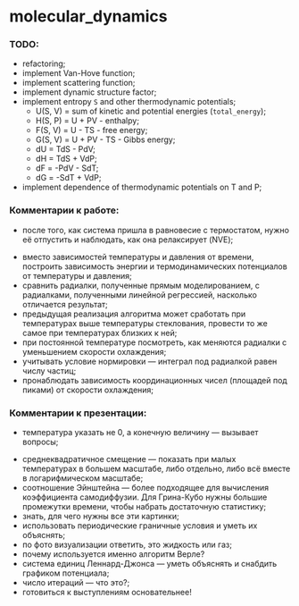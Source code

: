 # molecular_dynamics

### TODO:
 - refactoring;
 - implement Van-Hove function;
 - implement scattering function;
 - implement dynamic structure factor;
 - implement entropy `S` and other thermodynamic potentials;
   - U(S, V) = sum of kinetic and potential energies (`total_energy`);
   + H(S, P) = U + PV - enthalpy;
   - F(S, V) = U - TS - free energy;
   - G(S, V) = U + PV - TS - Gibbs energy;
   - dU = TdS - PdV;
   - dH = TdS + VdP;
   - dF = -PdV - SdT;
   - dG = -SdT + VdP;
 - implement dependence of thermodynamic potentials on T and P;


### Комментарии к работе:
 + после того, как система пришла в равновесие с термостатом, 
   нужно её отпустить и наблюдать, как она релаксирует (NVE);
 - вместо зависимостей температуры и давления от времени, построить зависимость
   энергии и термодинамических потенциалов от температуры и давления;
 - сравнить радиалки, полученные прямым моделированием, с радиалками, 
   полученными линейной регрессией, насколько отличается результат;
 - предыдущая реализация алгоритма может сработать при температурах выше 
   температуры стеклования, провести то же самое при температурах близких 
   к ней;
 - при постоянной температуре посмотреть, как меняются радиалки с уменьшением 
   скорости охлаждения;
 - учитывать условие нормировки — интеграл под радиалкой равен числу частиц;
 - пронаблюдать зависимость координационных чисел (площадей под пиками) 
   от скорости охлаждения;
   
### Комментарии к презентации:
 + температура указать не 0, а конечную величину — вызывает вопросы;
 - среднеквадратичное смещение — показать при малых температурах 
   в большем масштабе, либо отдельно, либо всё вместе 
   в логарифмическом масштабе;
 - соотношение Эйнштейна — более подходящее для вычисления 
   коэффициента самодиффузии. Для Грина-Кубо нужны большие промежутки времени,
   чтобы набрать достаточную статистику;
 - знать, для чего нужны все эти картинки;
 - использовать периодические граничные условия и уметь их объяснять;
 - по фото визуализации ответить, это жидкость или газ;
 - почему используется именно алгоритм Верле?
 - система единиц Леннард-Джонса — уметь объяснять и снабдить 
   графиком потенциала;
 - число итераций — что это?;
 - готовиться к выступлениям основательнее!